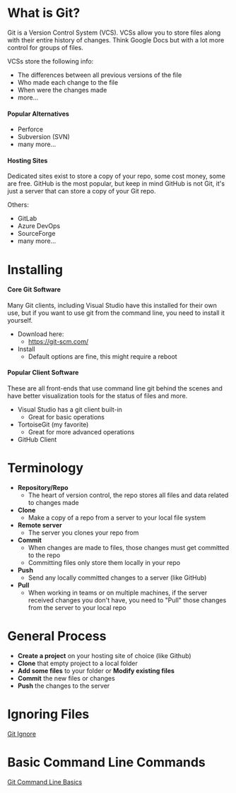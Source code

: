 
# What is Git?

Git is a Version Control System (VCS). VCSs allow you to store files along with their entire history of changes. Think Google Docs but with a lot more control for groups of files.

VCSs store the following info:
- The differences between all previous versions of the file
- Who made each change to the file
- When were the changes made
- more...

#### Popular Alternatives
- Perforce
- Subversion (SVN)
- many more...

#### Hosting Sites
Dedicated sites exist to store a copy of your repo, some cost money, some are free.
GitHub is the most popular, but keep in mind GitHub is not Git, it's just a server that can store a copy of your Git repo.

Others:
- GitLab
- Azure DevOps
- SourceForge
- many more...

# Installing

#### Core Git Software
Many Git clients, including Visual Studio have this installed for their own use, but if you want to use git from the command line, you need to install it yourself.
- Download here:
	- https://git-scm.com/
- Install
	- Default options are fine, this might require a reboot

#### Popular Client Software
These are all front-ends that use command line git behind the scenes and have better visualization tools for the status of files and more.
- Visual Studio has a git client built-in
	- Great for basic operations
- TortoiseGit (my favorite)
	- Great for more advanced operations
- GitHub Client

# Terminology

- **Repository/Repo**
	- The heart of version control, the repo stores all files and data related to changes made
- **Clone**
	- Make a copy of a repo from a server to your local file system
- **Remote server**
	- The server you clones your repo from
- **Commit**
	- When changes are made to files, those changes must get committed to the repo
	- Committing files only store them locally in your repo
- **Push**
	- Send any locally committed changes to a server (like GitHub)
- **Pull**
	- When working in teams or on multiple machines, if the server received changes you don't have, you need to "Pull" those changes from the server to your local repo

# General Process

- **Create a project** on your hosting site of choice (like Github)
- **Clone** that empty project to a local folder
- **Add some files** to your folder or **Modify existing files**
- **Commit** the new files or changes
- **Push** the changes to the server

# Ignoring Files

[Git Ignore](Git%20Ignore.md)

# Basic Command Line Commands

[Git Command Line Basics](Git%20Command%20Line%20Basics.md)

